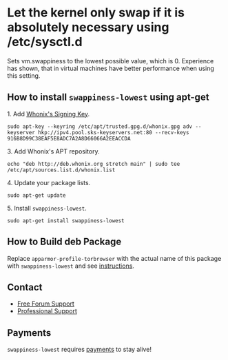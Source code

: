 # Let the kernel only swap if it is absolutely necessary using /etc/sysctl.d #

Sets vm.swappiness to the lowest possible value, which is 0. Experience has
shown, that in virtual machines have better performance when using this
setting.
## How to install `swappiness-lowest` using apt-get ##

1\. Add [Whonix's Signing Key](https://www.whonix.org/wiki/Whonix_Signing_Key).

```
sudo apt-key --keyring /etc/apt/trusted.gpg.d/whonix.gpg adv --keyserver hkp://ipv4.pool.sks-keyservers.net:80 --recv-keys 916B8D99C38EAF5E8ADC7A2A8D66066A2EEACCDA
```

3\. Add Whonix's APT repository.

```
echo "deb http://deb.whonix.org stretch main" | sudo tee /etc/apt/sources.list.d/whonix.list
```

4\. Update your package lists.

```
sudo apt-get update
```

5\. Install `swappiness-lowest`.

```
sudo apt-get install swappiness-lowest
```

## How to Build deb Package ##

Replace `apparmor-profile-torbrowser` with the actual name of this package with `swappiness-lowest` and see [instructions](https://www.whonix.org/wiki/Dev/Build_Documentation/apparmor-profile-torbrowser).

## Contact ##

* [Free Forum Support](https://forums.whonix.org)
* [Professional Support](https://www.whonix.org/wiki/Professional_Support)

## Payments ##

`swappiness-lowest` requires [payments](https://www.whonix.org/wiki/Payments) to stay alive!
